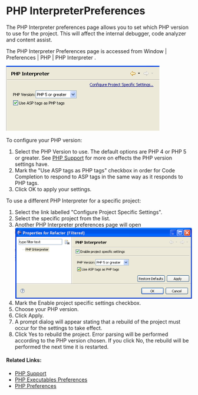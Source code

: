 # PHP InterpreterPreferences

<!--context:php_interpreter_preferences-->

The PHP Interpreter preferences page allows you to set which PHP version to use for the project. This will affect the internal debugger, code analyzer and content assist.

The PHP Interpreter Preferences page is accessed from Window | Preferences | PHP | PHP Interpreter .

![php_interpreter.png](images/php_interpreter.png "php_interpreter.png")

<!--ref-start-->

To configure your PHP version:

 1. Select the PHP Version to use. The default options are PHP 4 or PHP 5 or greater.  See [PHP Support](../../016-concepts/008-php_support.md) for more on effects the PHP version settings have.
 2. Mark the "Use ASP tags as PHP tags" checkbox in order for Code Completion to respond to ASP tags in the same way as it responds to PHP tags.
 3. Click OK to apply your settings.

<!--ref-end-->

<!--ref-start-->

To use a different PHP Interpreter for a specific project:

 1. Select the link labelled "Configure Project Specific Settings".
 2. Select the specific project from the list.
 3. Another PHP Interpreter preferences page will open <br />![php_interpreter_project_pdt.png](images/php_interpreter_project_pdt.png "php_interpreter_project_pdt.png")
 4. Mark the Enable project specific settings checkbox.
 5. Choose your PHP version.
 6. Click Apply.
 7. A prompt dialog will appear stating that a rebuild of the project must occur for the settings to take effect.
 8. Click Yes to rebuild the project. Error parsing will be performed according to the PHP version chosen.  If you click No, the rebuild will be performed the next time it is restarted.

<!--ref-end-->

<!--links-start-->

#### Related Links:

 * [PHP Support](../../016-concepts/008-php_support.md)
 * [PHP Executables Preferences](056-php_executables.md)
 * [PHP Preferences](000-index.md)

<!--links-end-->
